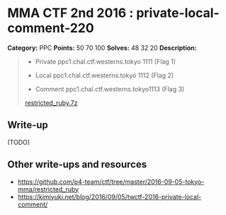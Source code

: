 # MMA CTF 2nd 2016 : private-local-comment-220

**Category:** PPC
**Points:** 50 70 100
**Solves:** 48 32 20
**Description:**

> * Private ppc1.chal.ctf.westerns.tokyo 1111 (Flag 1)
>
> * Local ppc1.chal.ctf.westerns.tokyo 1112 (Flag 2)
>
> * Comment ppc1.chal.ctf.westerns.tokyo1113 (Flag 3)
>
> [restricted_ruby.7z](./restricted_ruby.7z)


## Write-up

(TODO)

## Other write-ups and resources

* https://github.com/p4-team/ctf/tree/master/2016-09-05-tokyo-mma/restricted_ruby
* https://kimiyuki.net/blog/2016/09/05/twctf-2016-private-local-comment/
